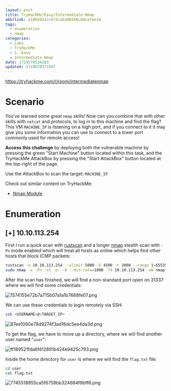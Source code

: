```yaml
---
layout: post
title: TryHackMe/Easy/Intermediate-Nmap
abbrlink: a186942a7c674caba901b6c60cefee3d
tags:
  - enumeration
  - nmap
categories:
  - Labs
  - TryHackMe
  - 1. Easy
  - Intermediate Nmap
date: 1719578534283
updated: 1719670371947
---
```


<https://tryhackme.com/r/room/intermediatenmap>

# Scenario

You've learned some great `nmap` skills! Now can you combine that with other skills with `netcat` and protocols, to log in to this machine and find the flag? This VM `MACHINE_IP` is listening on a high port, and if you connect to it it may give you some information you can use to connect to a lower port commonly used for remote access!

**Access this challenge** by deploying both the vulnerable machine by pressing the green "Start Machine" button located within this task, and the TryHackMe AttackBox by pressing the  "Start AttackBox" button located at the top-right of the page.

Use the AttackBox to scan the target: `MACHINE_IP`

Check out similar content on TryHackMe:

- [Nmap Module](https://tryhackme.com/module/nmap)

# Enumeration

## \[+] 10.10.113.254

First I run a quick scan with [rustscan](https://github.com/RustScan/RustScan) and a longer [nmap](https://nmap.org/) stealth scan with `-Pn` mode enabled which will treat all hosts as online which helps find other hosts that block ICMP packets:

```sh
rustscan -a 10.10.113.254 --ulimit 5000 -b 4500 -t 2000 --range 1-65535 -- -sC -sV
sudo nmap -v -Pn -sS -p- -A --min-rate=1000 -T4 10.10.113.254 -oN nmap.txt
```

After the scan has finished, we will find a non-standard port open on 31337 where we will find some credentials:

![1574155e72b7a715b07a1a1b7668fe07.png](/resources/b8a659905b5f473abee07ce405bc7c7c.png)

We can use these credentials to login remotely via SSH:

```sh
ssh <USERNAME>@<TARGET_IP>
```

![87ee1090e78d9274f3ad16dc5ee4da3d.png](/resources/e773f6348194413bb4b22c53959978fe.png)

To get the flag, we have to move up a directory, where we will find another user named "`user`":

![ff189521fda6f412891b424e9425c793.png](/resources/90239c989bb142da8dc11b18692c9935.png)

Inside the home directory for `user` is where we will find the `flag.txt` file:

```sh
cd user
cat flag.txt
```

![7745518955ca5f6758bb324684f9bff6.png](/resources/3524d030bde4409d9d459de4b8f53848.png)
